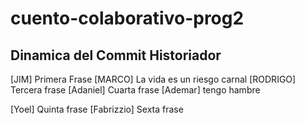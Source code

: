 # cuento-colaborativo-prog2
## Dinamica del Commit Historiador

[JIM] Primera Frase
[MARCO] La vida es un riesgo carnal
[RODRIGO] Tercera frase
[Adaniel] Cuarta frase
[Ademar] tengo hambre 

[Yoel] Quinta frase
[Fabrizzio] Sexta frase
